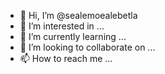 - 👋 Hi, I’m @sealemoealebetla
- 👀 I’m interested in ...
- 🌱 I’m currently learning ...
- 💞️ I’m looking to collaborate on ...
- 📫 How to reach me ...

<!---
sealemoealebetla/sealemoealebetla is a ✨ special ✨ repository because its `README.md` (this file) appears on your GitHub profile.
You can click the Preview link to take a look at your changes.
--->
